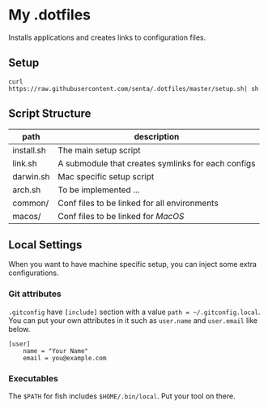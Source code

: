# My .dotfiles

Installs applications and creates links to configuration files.


## Setup

```
curl https://raw.githubusercontent.com/senta/.dotfiles/master/setup.sh| sh
```

## Script Structure

| path       | description                                        |
|------------|----------------------------------------------------|
| install.sh | The main setup script                              |
| link.sh    | A submodule that creates symlinks for each configs |
| darwin.sh  | Mac specific setup script                          |
| arch.sh    | To be implemented ...                              |
| common/    | Conf files to be linked for all environments       |
| macos/     | Conf files to be linked for _MacOS_                |



## Local Settings

When you want to have machine specific setup, you can inject some extra configurations.


### Git attributes

`.gitconfig` have `[include]` section with a value `path = ~/.gitconfig.local`. You can put your own attributes in it such as `user.name` and `user.email` like below.

```
[user]
    name = "Your Name"
    email = you@example.com
```

### Executables

The `$PATH` for fish includes `$HOME/.bin/local`. Put your tool on there.

